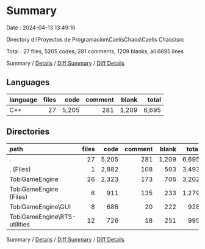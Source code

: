 # Summary

Date : 2024-04-13 13:49:16

Directory d:\\Proyectos de Programación\\CaelisChaos\\Caelis Chaos\\src

Total : 27 files,  5205 codes, 281 comments, 1209 blanks, all 6695 lines

Summary / [Details](details.md) / [Diff Summary](diff.md) / [Diff Details](diff-details.md)

## Languages
| language | files | code | comment | blank | total |
| :--- | ---: | ---: | ---: | ---: | ---: |
| C++ | 27 | 5,205 | 281 | 1,209 | 6,695 |

## Directories
| path | files | code | comment | blank | total |
| :--- | ---: | ---: | ---: | ---: | ---: |
| . | 27 | 5,205 | 281 | 1,209 | 6,695 |
| . (Files) | 1 | 2,882 | 108 | 503 | 3,493 |
| TobiGameEngine | 26 | 2,323 | 173 | 706 | 3,202 |
| TobiGameEngine (Files) | 6 | 911 | 135 | 233 | 1,279 |
| TobiGameEngine\\GUI | 8 | 686 | 20 | 222 | 928 |
| TobiGameEngine\\RTS-utilities | 12 | 726 | 18 | 251 | 995 |

Summary / [Details](details.md) / [Diff Summary](diff.md) / [Diff Details](diff-details.md)